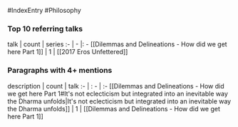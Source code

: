 #IndexEntry #Philosophy

### Top 10 referring talks
talk | count | series
:- | - |: -
[[Dilemmas and Delineations - How did we get here Part 1]] | 1 | [[2017 Eros Unfettered]]

### Paragraphs with 4+ mentions
description | count | talk
:- | : - | :-
[[Dilemmas and Delineations - How did we get here Part 1#It's not eclecticism but integrated into an inevitable way the Dharma unfolds\|It's not eclecticism but integrated into an inevitable way the Dharma unfolds]] | 1 | [[Dilemmas and Delineations - How did we get here Part 1]]

